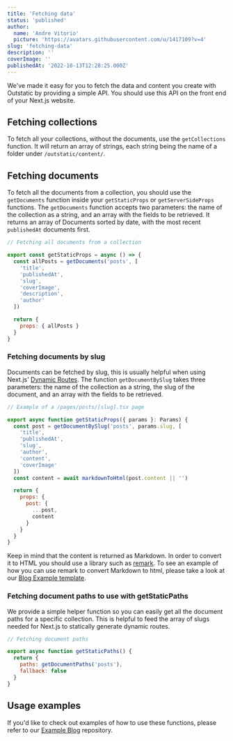```yaml
---
title: 'Fetching data'
status: 'published'
author:
  name: 'Andre Vitorio'
  picture: 'https://avatars.githubusercontent.com/u/1417109?v=4'
slug: 'fetching-data'
description: ''
coverImage: ''
publishedAt: '2022-10-13T12:28:25.000Z'
---
```


We've made it easy for you to fetch the data and content you create with Outstatic by providing a simple API. You should use this API on the front end of your Next.js website.

## Fetching collections

To fetch all your collections, without the documents, use the `getCollections` function. It will return an array of strings, each string being the name of a folder under `/outstatic/content/`.

## Fetching documents

To fetch all the documents from a collection, you should use the `getDocuments` function inside your `getStaticProps` or `getServerSideProps` functions. The `getDocuments` function accepts two parameters: the name of the collection as a string, and an array with the fields to be retrieved. It returns an array of Documents sorted by date, with the most recent `publishedAt` documents first.

```javascript
// Fetching all documents from a collection

export const getStaticProps = async () => {
  const allPosts = getDocuments('posts', [
    'title',
    'publishedAt',
    'slug',
    'coverImage',
    'description',
    'author'
  ])

  return {
    props: { allPosts }
  }
}
```

### Fetching documents by slug

Documents can be fetched by slug, this is usually helpful when using Next.js' [Dynamic Routes](https://nextjs.org/docs/routing/dynamic-routes). The function `getDocumentBySlug` takes three parameters: the name of the collection as a string, the slug of the document, and an array with the fields to be retrieved.

```javascript
// Example of a /pages/posts/[slug].tsx page

export async function getStaticProps({ params }: Params) {
  const post = getDocumentBySlug('posts', params.slug, [
    'title',
    'publishedAt',
    'slug',
    'author',
    'content',
    'coverImage'
  ])
  const content = await markdownToHtml(post.content || '')

  return {
    props: {
      post: {
        ...post,
        content
      }
    }
  }
}
```

Keep in mind that the content is returned as Markdown. In order to convert it to HTML you should use a library such as [remark](https://www.npmjs.com/package/remark). To see an example of how you can use remark to convert Markdown to html, please take a look at our [Blog Example template](https://github.com/avitorio/outstatic/blob/main/examples/blog/src/lib/markdownToHtml.ts).

### Fetching document paths to use with getStaticPaths

We provide a simple helper function so you can easily get all the document paths for a specific collection. This is helpful to feed the array of slugs needed for Next.js to statically generate dynamic routes.

```javascript
// Fetching document paths

export async function getStaticPaths() {
  return {
    paths: getDocumentPaths('posts'),
    fallback: false
  }
}
```

## Usage examples

If you'd like to check out examples of how to use these functions, please refer to our [Example Blog](https://github.com/avitorio/outstatic/tree/main/examples/blog) repository.
